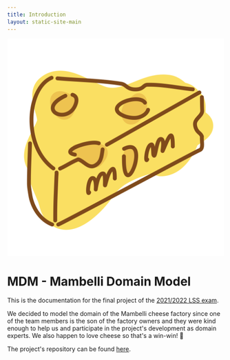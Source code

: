 ```yaml
---
title: Introduction
layout: static-site-main
---
```


<img id="logo" src="images/logo.svg">

# MDM - Mambelli Domain Model

This is the documentation for the final project of the
[2021/2022 LSS exam](https://www.unibo.it/it/didattica/insegnamenti/insegnamento/2021/412677).

We decided to model the domain of the Mambelli cheese factory since one of the
team members is the son of the factory owners and they were kind enough to
help us and participate in the project's development as domain experts.
We also happen to love cheese so that's a win-win! 🧀

The project's repository can be found [here](https://github.com/atedeg/mdm).
